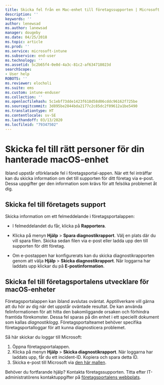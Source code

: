 ```yaml
---
title: Skicka fel från en Mac-enhet till företagssupporten | Microsoft Docs
description: ''
keywords: ''
author: lenewsad
ms.author: lanewsad
manager: dougeby
ms.date: 04/25/2018
ms.topic: article
ms.prod: ''
ms.service: microsoft-intune
ms.subservice: end-user
ms.technology: ''
ms.assetid: 5c2b65f4-0e0d-4a3c-81c2-af634718023d
searchScope:
- User help
ROBOTS: ''
ms.reviewer: elocholi
ms.suite: ems
ms.custom: intune-enduser
ms.collection: ''
ms.openlocfilehash: 5c1ebf73dde1423f618d58d06cddc96162f725be
ms.sourcegitcommit: 3d895be2844bda2177c2c85dc2f09612a1be5490
ms.translationtype: HT
ms.contentlocale: sv-SE
ms.lasthandoff: 03/13/2020
ms.locfileid: "79347502"
---
```

# <a name="submit-errors-to-the-right-people-for-your-managed-macos-device"></a>Skicka fel till rätt personer för din hanterade macOS-enhet

Ibland uppstår oförklarade fel i företagsportal-appen. När ett fel inträffar kan du skicka information om det till supporten för ditt företag via e-post. Dessa uppgifter ger den information som krävs för att felsöka problemet åt dig.

## <a name="send-errors-to-your-company-support"></a>Skicka fel till företagets support

Skicka information om ett felmeddelande i företagsportalappen:

- I felmeddelandet du får, klicka på **Rapportera**.

- Klicka på menyn **Hjälp** > **Spara diagnostikrapport**. Välj en plats där du vill spara filen. Skicka sedan filen via e-post eller ladda upp den till supporten för ditt företag.

- Om e-postappen har konfigurerats kan du skicka diagnostikrapporten genom att välja **Hjälp** > **Skicka diagnostikrapport**. När loggarna har laddats upp klickar du på **E-postinformation**.

## <a name="send-errors-to-the-company-portal-developers-for-macos-devices"></a>Skicka fel till företagsportalens utvecklare för macOS-enheter

Företagsportalappen kan ibland avslutas oväntat. Apptillverkare vill gärna att du hör av dig när det uppstår oväntade resultat. De kan använda felinformationen för att hitta den bakomliggande orsaken och förhindra framtida förekomster. Dessa fel sparas på din enhet i ett speciellt dokument som kallas _diagnostiklogg_. Företagsportalteamet behöver specifika företagsportalloggar för att kunna diagnosticera problemet.

Så här skickar du loggar till Microsoft:

1. Öppna företagsportalappen.
2. Klicka på menyn **Hjälp** > **Skicka diagnostikrapport**.  När loggarna har laddats upp, får du ett incident-ID. Kopiera och spara detta ID.
3. Skicka e-post till Microsoft via <a href="mailto:IntuneCPiOSfeedback@microsoft.com?subject=My Company Portal App Closed Unexpectedly&body=Paste your incident ID and describe the incident here.">den här mallen</a>.

Behöver du fortfarande hjälp? Kontakta företagssupporten. Titta efter IT-administratörens kontaktuppgifter på [företagsportalens webbplats](https://go.microsoft.com/fwlink/?linkid=2010980).
